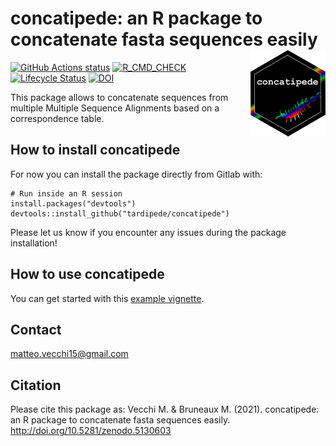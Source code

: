 concatipede: an R package to concatenate fasta sequences easily  <img src="man/figures/concatipede_hexagon.png" width="120" align="right" />
==============================================================

<!-- badges: start -->
[![GitHub Actions status](https://github.com/tardipede/concatipede/workflows/pipeline/badge.svg)](https://github.com/tardipede/concatipede/actions?workflow=pipeline)
[![R_CMD_CHECK](https://tardipede.github.io/concatipede/check-results/R-CMD-check_badge.svg)](https://tardipede.github.io/concatipede/check-results/R-CMD-check_output.txt)
[![Lifecycle Status](https://img.shields.io/badge/lifecycle-experimental-orange.svg)](https://lifecycle.r-lib.org/articles/stages.html)
[![DOI](https://zenodo.org/badge/347698578.svg)](https://zenodo.org/badge/latestdoi/347698578)
<!-- badges: end -->

This package allows to concatenate sequences from multiple Multiple Sequence Alignments based on a correspondence table.


## How to install concatipede

For now you can install the package directly from Gitlab with:

```
# Run inside an R session
install.packages("devtools")
devtools::install_github("tardipede/concatipede")
```

Please let us know if you encounter any issues during the package installation!

## How to use concatipede

You can get started with this [example vignette](https://tardipede.github.io/concatipede/articles/Package-usage.html).

## Contact
matteo.vecchi15@gmail.com

## Citation
Please cite this package as:
Vecchi M. & Bruneaux M. (2021). concatipede: an R package to concatenate fasta sequences easily. http://doi.org/10.5281/zenodo.5130603
